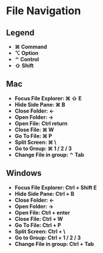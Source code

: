 # File Navigation

## Legend

* <strong>⌘ Command<strong>
* <strong>⌥ Option<strong>
* <strong>⌃ Control<strong>
* <strong>⇧ Shift<strong>

## Mac

* <strong>Focus File Explorer: </strong> ⌘ ⇧ E
* <strong>Hide Side Pane: </strong> ⌘ B
* <strong>Close Folder: </strong> ← 
* <strong>Open Folder: </strong> → 
* <strong>Open File: </strong> Ctrl return 
* <strong>Close File: </strong> ⌘ W 
* <strong>Go To File: </strong> ⌘ P 
* <strong>Split Screen: </strong> ⌘ \ 
* <strong>Go to Group: </strong> ⌘ 1 / 2 / 3
* <strong>Change File in group: </strong> ⌃ Tab
  

## Windows

* <strong>Focus File Explorer: </strong> Ctrl + Shift E
* <strong>Hide Side Pane: </strong> Ctrl + B
* <strong>Close Folder: </strong> ← 
* <strong>Open Folder: </strong> → 
* <strong>Open File: </strong> Ctrl + enter 
* <strong>Close File: </strong> Ctrl + W 
* <strong>Go To File: </strong> Ctrl + P 
* <strong>Split Screen: </strong> Ctrl + \ 
* <strong>Go to Group: </strong> Ctrl + 1 / 2 / 3
* <strong>Change File in group: </strong> Ctrl + Tab
